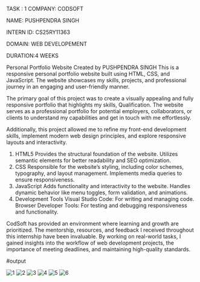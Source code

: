 TASK : 1
COMPANY: CODSOFT

NAME: PUSHPENDRA SINGH

INTERN ID: CS25RY11363

DOMAIN: WEB DEVELOPEMENT

DURATION:4 WEEKS

Personal Portfolio Website Created by PUSHPENDRA SINGH This is a responsive personal portfolio website built using HTML, CSS, and JavaScript. The website showcases my skills, projects, and professional journey in an engaging and user-friendly manner.

The primary goal of this project was to create a visually appealing and fully responsive portfolio that highlights my skills, Qualification. The website serves as a professional portfolio for potential employers, collaborators, or clients to understand my capabilities and get in touch with me effortlessly.

Additionally, this project allowed me to refine my front-end development skills, implement modern web design principles, and explore responsive layouts and interactivity.

1. HTML5 Provides the structural foundation of the website. Utilizes semantic elements for better readability and SEO optimization.
2. CSS Responsible for the website’s styling, including color schemes, typography, and layout management. Implements media queries to ensure responsiveness.
3. JavaScript Adds functionality and interactivity to the website. Handles dynamic behavior like menu toggles, form validation, and animations.
4. Development Tools Visual Studio Code: For writing and managing code. Browser Developer Tools: For testing and debugging responsiveness and functionality.
   
CodSoft has provided an environment where learning and growth are prioritized. The mentorship, resources, and feedback I received throughout this internship have been invaluable. By working on real-world tasks, I gained insights into the workflow of web development projects, the importance of meeting deadlines, and maintaining high-quality standards.

#output

![1](https://github.com/user-attachments/assets/b3a88dce-ae7b-4e29-9978-560151cccc0b)
![2](https://github.com/user-attachments/assets/447eaad4-3d4e-440f-bd8d-bb78f663015a)
![3](https://github.com/user-attachments/assets/d3ac5f17-2e4b-4467-9670-ed4feb792570)
![4](https://github.com/user-attachments/assets/205ba6e1-4b58-4397-a43f-b320af38d090)
![5](https://github.com/user-attachments/assets/0a2f2032-7b24-4ca8-b96d-f09957cf92f2)
![6](https://github.com/user-attachments/assets/64fa3976-3cd4-420b-b442-2742f8f77507)
